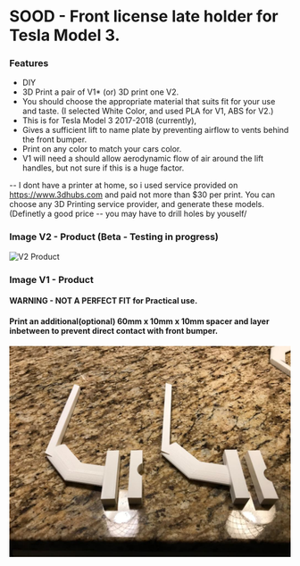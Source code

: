 # SOOD - Front license late holder for Tesla Model 3.
### Features

- DIY
- 3D Print a pair of V1* (or) 3D print one V2. 
- You should choose the appropriate material that suits fit for your use and taste. (I selected White Color, and used PLA for V1, ABS for V2.)
- This is for Tesla Model 3 2017-2018 (currently), 
- Gives a sufficient lift to name plate by preventing airflow to vents behind the front bumper.
- Print on any color to match your cars color.
- V1 will need a  should allow aerodynamic flow of air around the lift handles, but not sure if this is a huge factor.

-- I dont have a printer at home, so i used service provided on https://www.3dhubs.com and paid not more than $30 per print. You can choose any 3D Printing service provider, and generate these models. (Definetly a good price 
-- you may have to drill holes by youself/

### Image V2 - Product (Beta - Testing in progress)
![V2 Product](https://github.com/sevuganhari/sood-tm3/blob/master/v2/product.png?raw=true)

### Image V1 - Product
#### WARNING - NOT A PERFECT FIT for Practical use.
#### Print an additional(optional) 60mm x 10mm x 10mm spacer and layer inbetween to prevent direct contact with front bumper.
![V1 Product](https://github.com/sevuganhari/sood-tm3/blob/master/v1/product.jpeg?raw=true)
